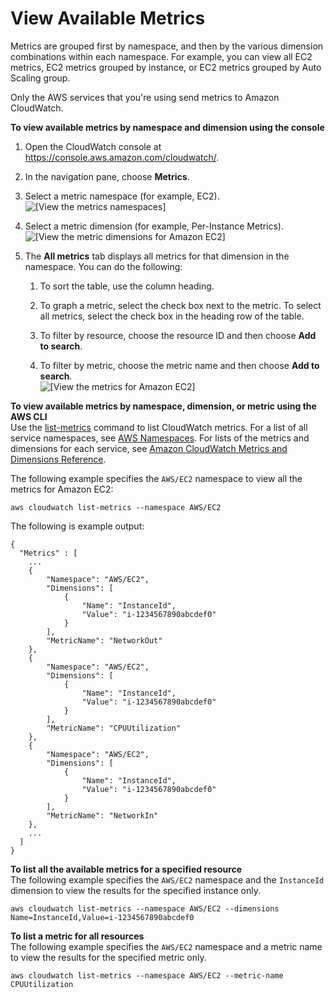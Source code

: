 # View Available Metrics<a name="viewing_metrics_with_cloudwatch"></a>

Metrics are grouped first by namespace, and then by the various dimension combinations within each namespace\. For example, you can view all EC2 metrics, EC2 metrics grouped by instance, or EC2 metrics grouped by Auto Scaling group\.

Only the AWS services that you're using send metrics to Amazon CloudWatch\.

**To view available metrics by namespace and dimension using the console**

1. Open the CloudWatch console at [https://console\.aws\.amazon\.com/cloudwatch/](https://console.aws.amazon.com/cloudwatch/)\.

1. In the navigation pane, choose **Metrics**\.

1. Select a metric namespace \(for example, EC2\)\.  
![\[View the metrics namespaces\]](http://docs.aws.amazon.com/AmazonCloudWatch/latest/monitoring/images/metric_view_categories.png)

1. Select a metric dimension \(for example, Per\-Instance Metrics\)\.  
![\[View the metric dimensions for Amazon EC2\]](http://docs.aws.amazon.com/AmazonCloudWatch/latest/monitoring/images/metric_view_metric_category.png)

1. The **All metrics** tab displays all metrics for that dimension in the namespace\. You can do the following:

   1. To sort the table, use the column heading\.

   1. To graph a metric, select the check box next to the metric\. To select all metrics, select the check box in the heading row of the table\.

   1. To filter by resource, choose the resource ID and then choose **Add to search**\.

   1. To filter by metric, choose the metric name and then choose **Add to search**\.  
![\[View the metrics for Amazon EC2\]](http://docs.aws.amazon.com/AmazonCloudWatch/latest/monitoring/images/metric_view_metrics.png)

**To view available metrics by namespace, dimension, or metric using the AWS CLI**  
Use the [list\-metrics](https://docs.aws.amazon.com/cli/latest/reference/cloudwatch/list-metrics.html) command to list CloudWatch metrics\. For a list of all service namespaces, see [AWS Namespaces](aws-namespaces.md)\. For lists of the metrics and dimensions for each service, see [Amazon CloudWatch Metrics and Dimensions Reference](CW_Support_For_AWS.md)\.

The following example specifies the `AWS/EC2` namespace to view all the metrics for Amazon EC2:

```
aws cloudwatch list-metrics --namespace AWS/EC2
```

The following is example output:

```
{
  "Metrics" : [
    ...
    {
        "Namespace": "AWS/EC2",
        "Dimensions": [
            {
                "Name": "InstanceId",
                "Value": "i-1234567890abcdef0"
            }
        ],
        "MetricName": "NetworkOut"
    },
    {
        "Namespace": "AWS/EC2",
        "Dimensions": [
            {
                "Name": "InstanceId",
                "Value": "i-1234567890abcdef0"
            }
        ],
        "MetricName": "CPUUtilization"
    },
    {
        "Namespace": "AWS/EC2",
        "Dimensions": [
            {
                "Name": "InstanceId",
                "Value": "i-1234567890abcdef0"
            }
        ],
        "MetricName": "NetworkIn"
    },
    ...
  ]
}
```

**To list all the available metrics for a specified resource**  
The following example specifies the `AWS/EC2` namespace and the `InstanceId` dimension to view the results for the specified instance only\.

```
aws cloudwatch list-metrics --namespace AWS/EC2 --dimensions Name=InstanceId,Value=i-1234567890abcdef0
```

**To list a metric for all resources**  
The following example specifies the `AWS/EC2` namespace and a metric name to view the results for the specified metric only\.

```
aws cloudwatch list-metrics --namespace AWS/EC2 --metric-name CPUUtilization
```